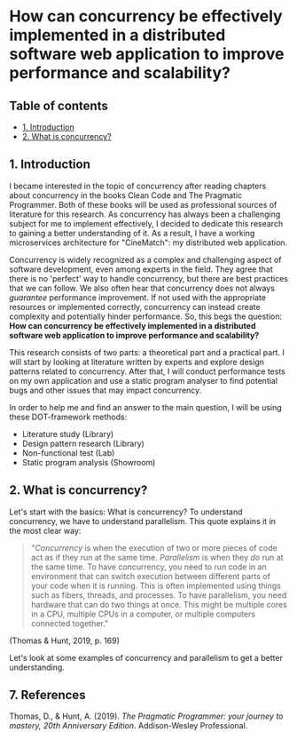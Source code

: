 # How can concurrency be effectively implemented in a distributed software web application to improve performance and scalability?


## Table of contents
- [1. Introduction](#1-introduction)
- [2. What is concurrency?](#2-what-is-concurrency)


## 1. Introduction

I became interested in the topic of concurrency after reading chapters about concurrency in the books Clean Code and The Pragmatic Programmer. Both of these books will be used as professional sources of literature for this research. As concurrency has always been a challenging subject for me to implement effectively, I decided to dedicate this research to gaining a better understanding of it. As a result, I have a working microservices architecture for "CineMatch": my distributed web application.

Concurrency is widely recognized as a complex and challenging aspect of software development, even among experts in the field. They agree that there is no 'perfect' way to handle concurrency, but there are best practices that we can follow. We also often hear that concurrency does not always *guarantee* performance improvement. If not used with the appropriate resources or implemented correctly, concurrency can instead create complexity and potentially hinder performance. So, this begs the question: **How can concurrency be effectively implemented in a distributed software web application to improve performance and scalability?**

This research consists of two parts: a theoretical part and a practical part. I will start by looking at literature written by experts and explore design patterns related to concurrency. After that, I will conduct performance tests on my own application and use a static program analyser to find potential bugs and other issues that may impact concurrency.

In order to help me and find an answer to the main question, I will be using these DOT-framework methods:
- Literature study (Library)
- Design pattern research (Library)
- Non-functional test (Lab)
- Static program analysis (Showroom)

## 2. What is concurrency?

Let's start with the basics: What is concurrency? To understand concurrency, we have to understand parallelism. This quote explains it in the most clear way:

> "_Concurrency_ is when the execution of two or more pieces of code act as if they run at the same time. _Parallelism_ is when they _do_ run at the same time. 
> To have concurrency, you need to run code in an environment that can switch execution between different parts of your code when it is running. This is often implemented using things such as fibers, threads, and processes.
> To have parallelism, you need hardware that can do two things at once. This might be multiple cores in a CPU, multiple CPUs in a computer, or multiple computers connected together."

(Thomas & Hunt, 2019, p. 169)



Let's look at some examples of concurrency and parallelism to get a better understanding.


## 7. References

Thomas, D., & Hunt, A. (2019). _The Pragmatic Programmer: your journey to mastery, 20th Anniversary Edition_. Addison-Wesley Professional.
